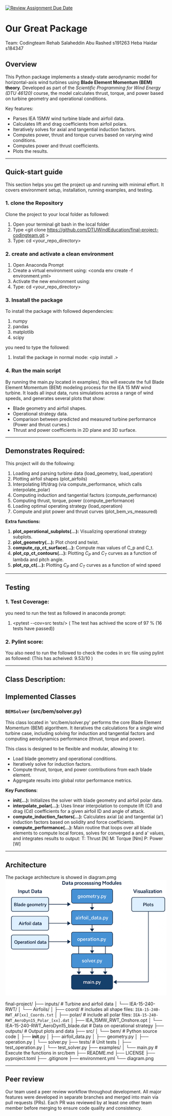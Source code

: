 [![Review Assignment Due Date](https://classroom.github.com/assets/deadline-readme-button-22041afd0340ce965d47ae6ef1cefeee28c7c493a6346c4f15d667ab976d596c.svg)](https://classroom.github.com/a/zjSXGKeR)
# Our Great Package

Team: Codingteam
Rehab Salaheddin Abu Rashed   s191263
Heba Haidar                   s184347

## Overview

This Python package implements a steady-state aerodynamic model for horizontal-axis wind turbines using **Blade Element Momentum (BEM) theory**. Developed as part of the *Scientific Programming for Wind Energy (DTU 46120)* course, the model calculates thrust, torque, and power based on turbine geometry and operational conditions.

Key features:
- Parses IEA 15MW wind turbine blade and airfoil data.
- Calculates lift and drag coefficients from airfoil polars.
- Iteratively solves for axial and tangential induction factors.
- Computes power, thrust and torque curves based on varying wind conditions.
- Computes power and thrust coefficients.
- Plots the results.


-------------------------------------------------------------------------
## Quick-start guide

This section helps you get the project up and running with minimal effort. It covers environment setup, installation, running examples, and testing.

### 1. clone the Repository

Clone the project to your local folder as followed:
1. Open your terminal git bash in the local folder
2. Type <git clone https://github.com/DTUWindEducation/final-project-codingteam.git >
3. Type: cd <your_repo_directory> 
 
### 2. create and activate a clean environment
1. Open Anaconda Prompt
2. Create a virtual environment using:
    <conda env create -f environment.yml>
3. Activate the new environment using: <conda activate testpack>
4. Type: cd <your_repo_directory> 

### 3. Insatall the package

To install the package with followed dependencies:
1. numpy
2. pandas
3. matplotlib
4. scipy
 
you need to type the followed:
1. Install the package in normal mode:
    <pip install .>

### 4. Run the main script
By running the main.py located in examples/, this will execute the full Blade Element Momentum (BEM) modeling process for the IEA 15 MW wind turbine. It loads all input data, runs simulations across a range of wind speeds, and generates several plots that show:
- Blade geometry and airfoil shapes.
- Operational strategy data.
- Comparison between predicted and measured turbine performance (Power and thrust curves.)
- Thrust and power coefficients in 2D plane and 3D surface.

-------------------------------------------------------------------------
## Demonstrates Required:
This project will do the following:
1. Loading and parsing turbine data (load_geometry, load_operation)
2. Plotting airfoil shapes (plot_airfoils)
3. Interpolating lift/drag (via compute_performance, which calls interpolate_polar)
4. Computing induction and tangential factors (compute_performance)
5. Computing thrust, torque, power (compute_performance)
6. Loading optimal operating strategy (load_operation)
7. Compute and plot power and thrust curves (plot_bem_vs_measured)


**Extra functions:**
1. **plot_operational_subplots(...):** Visualizing operational strategy subplots.
2. **plot_geometry(...):** Plot chord and twist.
3. **compute_cp_ct_surface(...):** Compute max values of C_p and C_t.
4. **plot_cp_ct_contours(...):** Plotting $C_P$ and $C_T$ curves as a function of lambda and pitch angle.
5. **plot_cp_ct(...):** Plotting $C_P$ and $C_T$ curves as a function of wind speed 


-------------------------------------------------------------------------
## Testing 

### 1. Test Coverage:
you need to run the test as followed in anaconda prompt:
1. <pytest --cov=src tests/>
( The test has achived the score of 97 % (16 tests have passed))
### 2. Pylint score:
You also need to run the followed to check the codes in src file using pylint as followed:
<pylint src/>
(This has acheived: 9.53/10  )

-------------------------------------------------------------------------
## Class Description:
## Implemented Classes

### `BEMSolver` (src/bem/solver.py)
This class located in 'src/bem/solver.py' performs the core Blade Element Momentum (BEM) algorithem. It iteratives the calculations for a single wind turbine case, including solving for induction and tangential factors and computing aerodynamics performance (thrust, torque and power). 

This class is designed to be flexible and modular, allowing it to:
- Load blade geometry and operational conditions.
- Iteratively solve for induction factors.
- Compute thrust, torque, and power contributions from each blade element.
- Aggregate results into global rotor performance metrics.


**Key Functions**:
- **__init__(...):** Initializes the solver with blade geometry and airfoil polar data.
- **interpolate_polar(...):** Uses linear interpolation to compute lift (Cl) and drag (Cd) coefficients for a given airfoil ID and angle of attack.
- **compute_induction_factors(...):** Calculates axial (a) and tangential (a') induction factors based on solidity and force coefficients.
- **compute_performance(...):** Main routine that loops over all blade elements to compute local forces, solves for converged a and a' values, and integrates results to output:
T: Thrust [N]
M: Torque [Nm]
P: Power [W]

-------------------------------------------------------------------------

## Architecture
The package architecture is showed in diagram.pmg
![alt text](diagram.png)


final-project/
├── inputs/                  # Turbine and airfoil data
│   └── IEA-15-240-RWT/
│       └── Airfoils/
│           ├── coord/                                # includes all shape files: `IEA-15-240-RWT_AF[xx]_Coords.txt`
│           ├── polar/                                # include all polar files: `IEA-15-240-RWT_AeroDyn15_Polar_[xx].dat`
│           ├── IEA_15MW_RWT_Onshore.opt
│           └── IEA-15-240-RWT_AeroDyn15_blade.dat    # Data on operational strategy
├── outputs/                                          # Output plots and data
├── src/
│   └── bem/                                          # Python source code
│       ├── __init__.py
│       ├── airfoil_data.py
│       ├── geometry.py
│       ├── operation.py
│       └── solver.py
├── tests/                                            # Unit tests
│   ├── test_operation.py
│   └── test_solver.py
├── examples/
│   └── main.py                                       # Execute the functions in src/bem
├── README.md
├── LICENSE
├── pyproject.toml
├── .gitignore
├── environment.yml
└── diagram.png

-------------------------------------------------------------------------
## Peer review

Our team used a peer review workflow throughout development. All major features were developed in separate branches and merged into main via pull requests (PRs). Each PR was reviewed by at least one other team member before merging to ensure code quality and consistency.

